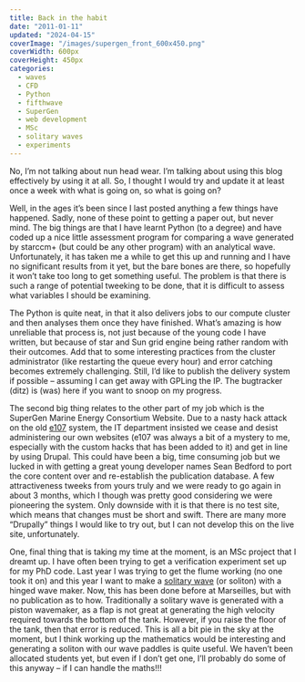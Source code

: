```yaml
---
title: Back in the habit
date: "2011-01-11"
updated: "2024-04-15"
coverImage: "/images/supergen_front_600x450.png"
coverWidth: 600px
coverHeight: 450px
categories:
  - waves
  - CFD
  - Python
  - fifthwave
  - SuperGen
  - web development
  - MSc
  - solitary waves
  - experiments
---
```


No, I’m not talking about nun head wear. I’m talking about using this blog effectively by using it at all. So, I thought I would try and update it at least once a week with what is going on, so what is going on?

Well, in the ages it’s been since I last posted anything a few things have happened. Sadly, none of these point to getting a paper out, but never mind. The big things are that I have learnt Python (to a degree) and have coded up a nice little assessment program for comparing a wave generated by starccm+ (but could be any other program) with an analytical wave. Unfortunately, it has taken me a while to get this up and running and I have no significant results from it yet, but the bare bones are there, so hopefully it won’t take too long to get something useful. The problem is that there is such a range of potential tweeking to be done, that it is difficult to assess what variables I should be examining.

The Python is quite neat, in that it also delivers jobs to our compute cluster and then analyses them once they have finished. What’s amazing is how unreliable that process is, not just because of the young code I have written, but because of star and Sun grid engine being rather random with their outcomes. Add that to some interesting practices from the cluster administrator (like restarting the queue every hour) and error catching becomes extremely challenging. Still, I’d like to publish the delivery system if possible – assuming I can get away with GPLing the IP. The bugtracker (ditz) is (was) here if you want to snoop on my progress.

The second big thing relates to the other part of my job which is the SuperGen Marine Energy Consortium Website. Due to a nasty hack attack on the old [e107](http://e107.org/) system, the IT department insisted we cease and desist administering our own websites (e107 was always a bit of a mystery to me, especially with the custom hacks that has been added to it) and get in line by using Drupal. This could have been a big, time consuming job but we lucked in with getting a great young developer names Sean Bedford to port the core content over and re-establish the publication database. A few attractiveness tweeks from yours truly and we were ready to go again in about 3 months, which I though was pretty good considering we were pioneering the system. Only downside with it is that there is no test site, which means that changes must be short and swift. There are many more “Drupally” things I would like to try out, but I can not develop this on the live site, unfortunately.

One, final thing that is taking my time at the moment, is an MSc project that I dreamt up. I have often been trying to get a verification experiment set up for my PhD code. Last year I was trying to get the flume working (no one took it on) and this year I want to make a [solitary wave](<http://en.wikipedia.org/wiki/Solitary_wave_(water_waves)#The_wave_of_translation>) (or soliton) with a hinged wave maker. Now, this has been done before at Marseilles, but with no publication as to how. Traditionally a solitary wave is generated with a piston wavemaker, as a flap is not great at generating the high velocity required towards the bottom of the tank. However, if you raise the floor of the tank, then that error is reduced. This is all a bit pie in the sky at the moment, but I think working up the mathematics would be interesting and generating a soliton with our wave paddles is quite useful. We haven’t been allocated students yet, but even if I don’t get one, I’ll probably do some of this anyway – if I can handle the maths!!!
